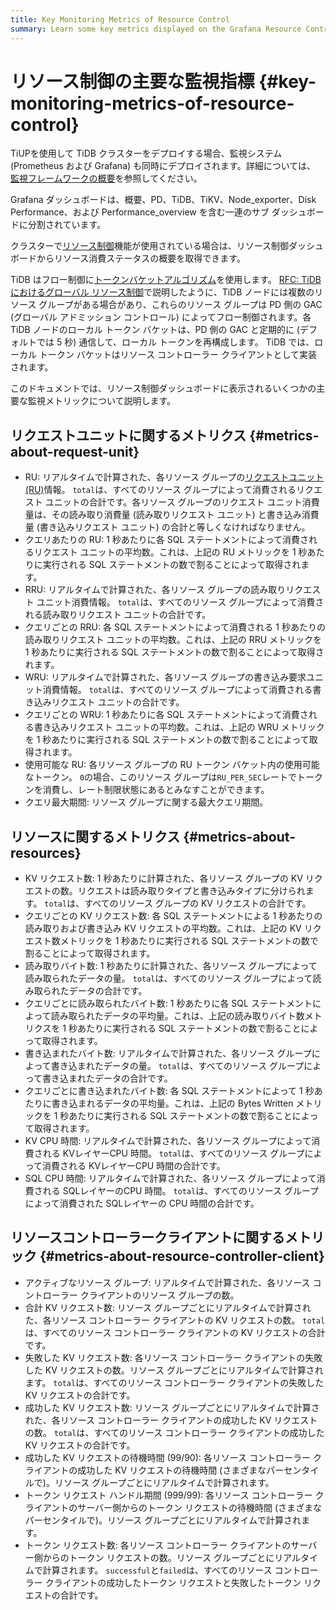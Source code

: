 ```yaml
---
title: Key Monitoring Metrics of Resource Control
summary: Learn some key metrics displayed on the Grafana Resource Control dashboard.
---
```


# リソース制御の主要な監視指標 {#key-monitoring-metrics-of-resource-control}

TiUPを使用して TiDB クラスターをデプロイする場合、監視システム (Prometheus および Grafana) も同時にデプロイされます。詳細については、 [監視フレームワークの概要](/tidb-monitoring-framework.md)を参照してください。

Grafana ダッシュボードは、概要、PD、TiDB、TiKV、Node_exporter、Disk Performance、および Performance_overview を含む一連のサブ ダッシュボードに分割されています。

クラスターで[リソース制御](/tidb-resource-control.md)機能が使用されている場合は、リソース制御ダッシュボードからリソース消費ステータスの概要を取得できます。

TiDB はフロー制御に[トークンバケットアルゴリズム](https://en.wikipedia.org/wiki/Token_bucket)を使用します。 [RFC: TiDB におけるグローバル リソース制御](https://github.com/pingcap/tidb/blob/release-7.5/docs/design/2022-11-25-global-resource-control.md#distributed-token-buckets)で説明したように、TiDB ノードには複数のリソース グループがある場合があり、これらのリソース グループは PD 側の GAC (グローバル アドミッション コントロール) によってフロー制御されます。各 TiDB ノードのローカル トークン バケットは、PD 側の GAC と定期的に (デフォルトでは 5 秒) 通信して、ローカル トークンを再構成します。 TiDB では、ローカル トークン バケットはリソース コントローラー クライアントとして実装されます。

このドキュメントでは、リソース制御ダッシュボードに表示されるいくつかの主要な監視メトリックについて説明します。

## リクエストユニットに関するメトリクス {#metrics-about-request-unit}

-   RU: リアルタイムで計算された、各リソース グループの[リクエストユニット (RU)](/tidb-resource-control.md#what-is-request-unit-ru)情報。 `total`は、すべてのリソース グループによって消費されるリクエスト ユニットの合計です。各リソース グループのリクエスト ユニット消費量は、その読み取り消費量 (読み取りリクエスト ユニット) と書き込み消費量 (書き込みリクエスト ユニット) の合計と等しくなければなりません。
-   クエリあたりの RU: 1 秒あたりに各 SQL ステートメントによって消費されるリクエスト ユニットの平均数。これは、上記の RU メトリックを 1 秒あたりに実行される SQL ステートメントの数で割ることによって取得されます。
-   RRU: リアルタイムで計算された、各リソース グループの読み取りリクエスト ユニット消費情報。 `total`は、すべてのリソース グループによって消費される読み取りリクエスト ユニットの合計です。
-   クエリごとの RRU: 各 SQL ステートメントによって消費される 1 秒あたりの読み取りリクエスト ユニットの平均数。これは、上記の RRU メトリックを 1 秒あたりに実行される SQL ステートメントの数で割ることによって取得されます。
-   WRU: リアルタイムで計算された、各リソース グループの書き込み要求ユニット消費情報。 `total`は、すべてのリソース グループによって消費される書き込みリクエスト ユニットの合計です。
-   クエリごとの WRU: 1 秒あたりに各 SQL ステートメントによって消費される書き込みリクエスト ユニットの平均数。これは、上記の WRU メトリックを 1 秒あたりに実行される SQL ステートメントの数で割ることによって取得されます。
-   使用可能な RU: 各リソース グループの RU トークン バケット内の使用可能なトークン。 `0`の場合、このリソース グループは`RU_PER_SEC`レートでトークンを消費し、レート制限状態にあるとみなすことができます。
-   クエリ最大期間: リソース グループに関する最大クエリ期間。

## リソースに関するメトリクス {#metrics-about-resources}

-   KV リクエスト数: 1 秒あたりに計算された、各リソース グループの KV リクエストの数。リクエストは読み取りタイプと書き込みタイプに分けられます。 `total`は、すべてのリソース グループの KV リクエストの合計です。
-   クエリごとの KV リクエスト数: 各 SQL ステートメントによる 1 秒あたりの読み取りおよび書き込み KV リクエストの平均数。これは、上記の KV リクエスト数メトリックを 1 秒あたりに実行される SQL ステートメントの数で割ることによって取得されます。
-   読み取りバイト数: 1 秒あたりに計算された、各リソース グループによって読み取られたデータの量。 `total`は、すべてのリソース グループによって読み取られたデータの合計です。
-   クエリごとに読み取られたバイト数: 1 秒あたりに各 SQL ステートメントによって読み取られたデータの平均量。これは、上記の読み取りバイト数メトリクスを 1 秒あたりに実行される SQL ステートメントの数で割ることによって取得されます。
-   書き込まれたバイト数: リアルタイムで計算された、各リソース グループによって書き込まれたデータの量。 `total`は、すべてのリソース グループによって書き込まれたデータの合計です。
-   クエリごとに書き込まれたバイト数: 各 SQL ステートメントによって 1 秒あたりに書き込まれるデータの平均量。これは、上記の Bytes Written メトリックを 1 秒あたりに実行される SQL ステートメントの数で割ることによって取得されます。
-   KV CPU 時間: リアルタイムで計算された、各リソース グループによって消費される KVレイヤーCPU 時間。 `total`は、すべてのリソース グループによって消費される KVレイヤーCPU 時間の合計です。
-   SQL CPU 時間: リアルタイムで計算された、各リソース グループによって消費される SQLレイヤーのCPU 時間。 `total`は、すべてのリソース グループによって消費された SQLレイヤーの CPU 時間の合計です。

## リソースコントローラークライアントに関するメトリック {#metrics-about-resource-controller-client}

-   アクティブなリソース グループ: リアルタイムで計算された、各リソース コントローラー クライアントのリソース グループの数。
-   合計 KV リクエスト数: リソース グループごとにリアルタイムで計算された、各リソース コントローラー クライアントの KV リクエストの数。 `total`は、すべてのリソース コントローラー クライアントの KV リクエストの合計です。
-   失敗した KV リクエスト数: 各リソース コントローラー クライアントの失敗した KV リクエストの数。リソース グループごとにリアルタイムで計算されます。 `total`は、すべてのリソース コントローラー クライアントの失敗した KV リクエストの合計です。
-   成功した KV リクエスト数: リソース グループごとにリアルタイムで計算された、各リソース コントローラー クライアントの成功した KV リクエストの数。 `total`は、すべてのリソース コントローラー クライアントの成功した KV リクエストの合計です。
-   成功した KV リクエストの待機時間 (99/90): 各リソース コントローラー クライアントの成功した KV リクエストの待機時間 (さまざまなパーセンタイルで)。リソース グループごとにリアルタイムで計算されます。
-   トークン リクエスト ハンドル期間 (999/99): 各リソース コントローラー クライアントのサーバー側からのトークン リクエストの待機時間 (さまざまなパーセンタイルで)。リソース グループごとにリアルタイムで計算されます。
-   トークン リクエスト数: 各リソース コントローラー クライアントのサーバー側からのトークン リクエストの数。リソース グループごとにリアルタイムで計算されます。 `successful`と`failed`は、すべてのリソース コントローラー クライアントの成功したトークン リクエストと失敗したトークン リクエストの合計です。
